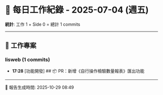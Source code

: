 # 📅 每日工作紀錄 - 2025-07-04 (週五)

**統計**: 工作 1 + Side 0 = 總計 1 commits

---

## 💼 工作專案

### lisweb (1 commits)

- **17:28** [功能開發] ## 📦 PR：新增《自行操作檢驗數量報表》匯出功能

---

📅 報告生成時間: 2025-10-29 08:49
